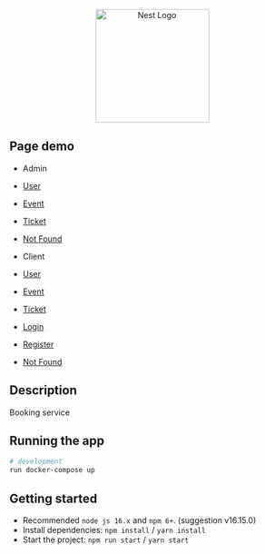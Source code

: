 <p align="center">
  <a href="http://nestjs.com/" target="blank"><img src="https://proptechzone.com/wp-content/uploads/2019/10/Booking-2d49b521-6dd5-4431-8eb9-c114c5e39c83-3.png" width="200" alt="Nest Logo" /></a>
</p>

## Page demo

- Admin
- [User](localhost:3000/dashboard/users)
- [Event](localhost:3000/dashboard/events)
- [Ticket](localhost:3000/dashboard/tickets)
- [Not Found](localhost:3000/404)

- Client
- [User](localhost:3000/home/blog)
- [Event](localhost:3000/home/user)
- [Ticket](localhost:3000/home/events/:_idEvent/listTickets)
- [Login](localhost:3000/login)
- [Register](localhost:3000/register)
- [Not Found](localhost:3000/404)

## Description

Booking service

## Running the app

```bash
# development
run docker-compose up
```

## Getting started

- Recommended `node js 16.x` and `npm 6+`. (suggestion v16.15.0)
- Install dependencies: `npm install` / `yarn install`
- Start the project: `npm run start` / `yarn start`
